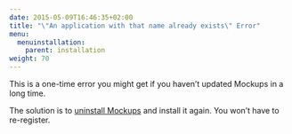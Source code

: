 ```yaml
---
date: 2015-05-09T16:46:35+02:00
title: "\"An application with that name already exists\" Error"
menu:
  menuinstallation:
    parent: installation
weight: 70
---
```

This is a one-time error you might get if you haven’t updated Mockups in a long time.

The solution is to [uninstall Mockups](/installation/uninstall/) and install it again. You won’t have to re-register.
